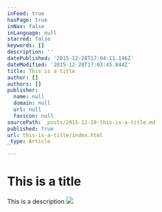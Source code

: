 ```yaml
---
inFeed: true
hasPage: true
inNav: false
inLanguage: null
starred: false
keywords: []
description: ''
datePublished: '2015-12-28T17:04:11.146Z'
dateModified: '2015-12-28T17:03:45.844Z'
title: This is a title
author: []
authors: []
publisher:
  name: null
  domain: null
  url: null
  favicon: null
sourcePath: _posts/2015-12-28-this-is-a-title.md
published: true
url: this-is-a-title/index.html
_type: Article

---
```

# This is a title

This is a description
![](https://the-grid-user-content.s3-us-west-2.amazonaws.com/0e431f83-03a4-4b94-9a30-4880a0b61526.png)